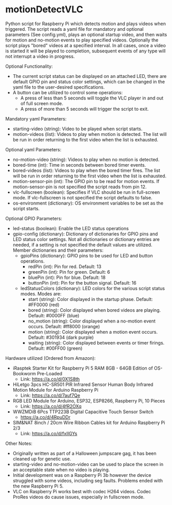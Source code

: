 # motionDetectVLC
Python script for Raspberry Pi which detects motion and plays videos when triggered.  The script reads a yaml file for mandatory and optional parameters (See config.yml), plays an optional startup video, and then waits for motion and no-motion events to play specified videos. Optionally the script plays "bored" videos at a specified interval. In all cases, once a video is started it will be played to completion, subsequent events of any type will not interrupt a video in progress.

Optional Functionality:
- The current script status can be displayed on an attached LED, there are default GPIO pin and status color settings, which can be changed in the yaml file to the user-desired specifications.
- A button can be utilized to control some operations:
  - A press of less than 5 seconds will toggle the VLC player in and out of full screen mode.
  - A press of more than 5 seconds will trigger the script to exit.

Mandatory yaml Parameters:
- starting-video (string): Video to be played when script starts.
- motion-videos (list): Videos to play when motion is detected. The list will be run in order returning to the first video when the list is exhausted.

Optional yaml Parameters:
- no-motion-video (string): Videos to play when no motion is detected.
- bored-time (int): Time in seconds between bored timer events.
- bored-videos (list): Videos to play when the bored timer fires. The list will be run in order returning to the first video when the list is exhausted.
- motion-sensor-pin (int): The GPIO pin to be read for motion events. If motion-sensor-pin is not specified the script reads from pin 12.
- vlc-fullscreen (boolean): Specifies if VLC should be run in full-screen mode. If vlc-fullscreen is not specified the script defaults to false.
- os-environment (dictionary): OS environment variables to be set as the script starts.

Optional GPIO Parameters:
- led-status (boolean): Enable the LED status operations
- gpio-config (dictionary): Dictionary of dictionaries for GPIO pins and LED status color settings. Not all dictionaries or dictionary entries are needed, if a setting is not specified the default values are utilized. Member dictionaries and their parameters:
    - gpioPins (dictionary): GPIO pins to be used for LED and button operations.
      - redPin (int): Pin for red. Default: 13
      - greenPin (int): Pin for green. Default: 6
      - bluePin (int): Pin for blue. Default: 18
      - buttonPin (int): Pin for the button signal. Default: 16
    - ledStatusColors (dictionary): LED colors for the various script status modes. Modes are:
      - start (string): Color displayed in the startup phase. Default: #FF0000 (red)
      - bored (string): Color displayed when bored videos are playing. Default: #0000FF (blue)
      - no_motion (string): Color displayed when a no-motion event occurs. Default: #ff8000 (orange)
      - motion (string): Color displayed when a motion event occurs. Default: #301934 (dark purple)
      - waiting (string): Color displayed between events or timer firings. Default: #00FF00 (green)

Hardware utilized (Ordered from Amazon):
- iRasptek Starter Kit for Raspberry Pi 5 RAM 8GB - 64GB Edition of OS-Bookworm Pre-Loaded
  - Link: https://a.co/d/0X1S8th
- HiLetgo 3pcs HC-SR501 PIR Infrared Sensor Human Body Infrared Motion Module for Arduino Raspberry Pi
  - Link: https://a.co/d/7auf7Qe
- RGB LED Module for Arduino, ESP32, ESP8266, Raspberry Pi, 10 Pieces
  - Link: https://a.co/d/4fR2OXq
- WWZMDiB 6Pcs TTP223B Digital Capacitive Touch Sensor Switch
  - https://a.co/d/4RpuDDr
- SIM&NAT 8inch / 20cm Wire Ribbon Cables kit for Arduino Raspberry Pi 2/3
  - Link: https://a.co/d/fxIIGYs

Other Notes:
- Originally written as part of a Halloween jumpscare gag, it has been cleaned up for genetic use.
- starting-video and no-motion-video can be used to place the screen in an acceptable state when no video is playing. 
- Initial development was on a Raspberry Pi 3b however the device struggled with some videos, including seg faults. Problems ended with the new Raspberry Pi 5.
- VLC on Raspberry Pi works best with codec H264 videos. Codec ProRes videos do cause issues, especially in fullscreen mode.
